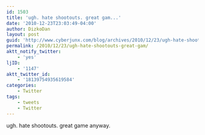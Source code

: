 ```yaml
---
id: 1503
title: 'ugh. hate shootouts. great gam...'
date: '2010-12-23T23:03:49-04:00'
author: DizkoDan
layout: post
guid: 'http://www.cyberjunx.com/blog/archives/2010/12/23/ugh-hate-shootouts-great-gam/'
permalink: /2010/12/23/ugh-hate-shootouts-great-gam/
aktt_notify_twitter:
    - 'yes'
ljID:
    - '1147'
aktt_twitter_id:
    - '18139754935619584'
categories:
    - Twitter
tags:
    - tweets
    - Twitter
---
```


ugh. hate shootouts. great game anyway.